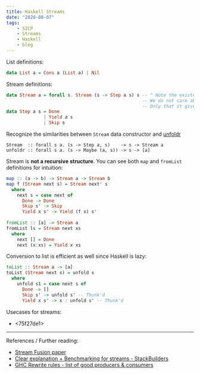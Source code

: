 ```yaml
---
title: Haskell Streams
date: "2020-08-07"
tags:
    - SICP
    - Streams
    - Haskell
    - blog
---
```


List definitions:
```hs
data List a = Cons a (List a) | Nil
```

Stream definitions:
```hs
data Stream a = forall s. Stream (s -> Step a s) s -- ^ Note the existential quantification here
                                                   -- We do not care about the type of the underlying state
                                                   -- Only that it gives us values of type a
data Step a s = Done
              | Yield a s
              | Skip s
```

Recognize the similarities between `Stream` data constructor and [unfoldr](https://hackage.haskell.org/package/base-4.14.0.0/docs/Data-List.html#v:unfoldr)
```
Stream  :: forall s a. (s -> Step a, s)    -> s -> Stream a
unfoldr :: forall s a. (s -> Maybe (a, s)) -> s -> [a]
```

Stream is **not a recursive structure**. You can see both `map` and `fromList` definitions for intuition:

```hs
map :: (a -> b) -> Stream a -> Stream b
map f (Stream next s) = Stream next' s
  where
    next s = case next of
      Done -> Done
      Skip s' -> Skip
      Yield x s' -> Yield (f x) s'
      
fromList :: [a] -> Stream a
fromList ls = Stream next xs
  where
    next [] = Done
    next (x:xs) = Yield x xs
```

Conversion to list is efficient as well since Haskell is lazy:
```hs
toList :: Stream a -> [a]
toList (Stream next s) = unfold s
  where
    unfold s1 = case next s of
      Done -> []
      Skip s' -> unfold s' -- Thunk'd
      Yield x s' -> x : unfold s' -- Thunk'd
```

Usecases for streams:
- <75f27de1>

---

References / Further reading:
- [Stream Fusion paper](http://citeseer.ist.psu.edu/viewdoc/download?doi=10.1.1.104.7401&rep=rep1&type=pdf)
- [Clear explanation + Benchmarking for streams - StackBuilders](https://www.stackbuilders.com/tutorials/haskell/ghc-optimization-and-fusion/)
- [GHC Rewrite rules - list of good producers & consumers](https://downloads.haskell.org/~ghc/latest/docs/html/users_guide/glasgow_exts.html#list-fusion)
